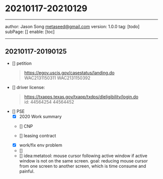 # 20210117-20210129
---
author: Jason Song <metaseed@gmail.com>
version: 1.0.0
tag: [todo]
subPage: []
enable: [toc]

---
## 20210117-20190125
- [] petition
    > https://egov.uscis.gov/casestatus/landing.do   
    > WAC2131150311
    > WAC2131150392
- [] driver license:   
  > https://txapps.texas.gov/txapp/txdps/dleligibility/login.do  
  > id: 44564254  44564452
- [] PSE
     - [x] 2020 Work summary
     - [] CNP
 
  - [] leasing contract
  - [x] work/fix env problem
  - [] 
  - [] idea:metatool: mouse cursor following active window if active window is not on the same screen. goal: reducing mouse cursor from one screen to another screen, which is time consume and painful.
